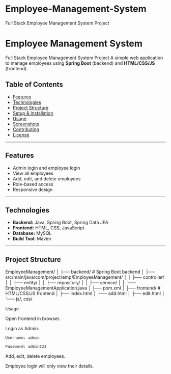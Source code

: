# Employee-Management-System
Full Stack Employee Management System Project

# Employee Management System
Full Stack Employee Management System Project
A simple web application to manage employees using **Spring Boot** (backend) and **HTML/CSS/JS** (frontend).

## Table of Contents
- [Features](#features)
- [Technologies](#technologies)
- [Project Structure](#project-structure)
- [Setup & Installation](#setup--installation)
- [Usage](#usage)
- [Screenshots](#screenshots)
- [Contributing](#contributing)
- [License](#license)

---

## Features
- Admin login and employee login
- View all employees
- Add, edit, and delete employees
- Role-based access
- Responsive design

---

## Technologies
- **Backend:** Java, Spring Boot, Spring Data JPA
- **Frontend:** HTML, CSS, JavaScript
- **Database:** MySQL
- **Build Tool:** Maven

---

## Project Structure

EmployeeManagement/
│
├── backend/ # Spring Boot backend
│ ├── src/main/java/com/project/emp/EmployeeManagement/
│ │ ├── controller/
│ │ ├── entity/
│ │ ├── repository/
│ │ ├── service/
│ │ └── EmployeeManagementApplication.java
│ ├── pom.xml
│
├── frontend/ # HTML/CSS/JS frontend
│ ├── index.html
│ ├── add.html
│ ├── edit.html
│ └── js/, css/


Usage

Open frontend in browser.

Login as Admin:

    Username: admin

    Password: admin123

Add, edit, delete employees.

Employee login will only view their details.
